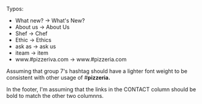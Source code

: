 Typos:

- What new? -> What's New?
- About us -> About Us
- Shef -> Chef
- Ethic -> Ethics
- ask as -> ask us
- iteam -> item
- www.#pizzeriva.com -> www.#pizzeria.com

Assuming that group 7's hashtag should have a lighter font weight to be consistent with other usage of #**pizzeria.**

In the footer, I'm assuming that the links in the CONTACT column should be bold to match the other two columnns.
